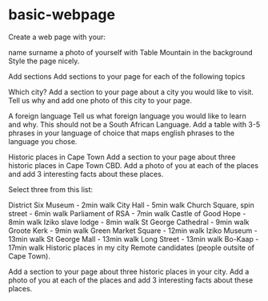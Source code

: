 # basic-webpage

Create a web page with your:

name
surname
a photo of yourself with Table Mountain in the background
Style the page nicely.

Add sections
Add sections to your page for each of the following topics

Which city?
Add a section to your page about a city you would like to visit. Tell us why and add one photo of this city to your page.

A foreign language
Tell us what foreign language you would like to learn and why. This should not be a South African Language. Add a table with 3-5 phrases in your language of choice that maps english phrases to the language you chose.

Historic places in Cape Town
Add a section to your page about three historic places in Cape Town CBD. Add a photo of you at each of the places and add 3 interesting facts about these places.

Select three from this list:

District Six Museum - 2min walk
City Hall - 5min walk
Church Square, spin street - 6min walk
Parliament of RSA - 7min walk
Castle of Good Hope - 8min walk
Iziko slave lodge - 8min walk
St George Cathedral - 9min walk
Groote Kerk - 9min walk
Green Market Square - 12min walk
Iziko Museum - 13min walk
St George Mall - 13min walk
Long Street - 13min walk
Bo-Kaap - 17min walk
Historic places in my city
Remote candidates (people outsite of Cape Town).

Add a section to your page about three historic places in your city. Add a photo of you at each of the places and add 3 interesting facts about these places.
